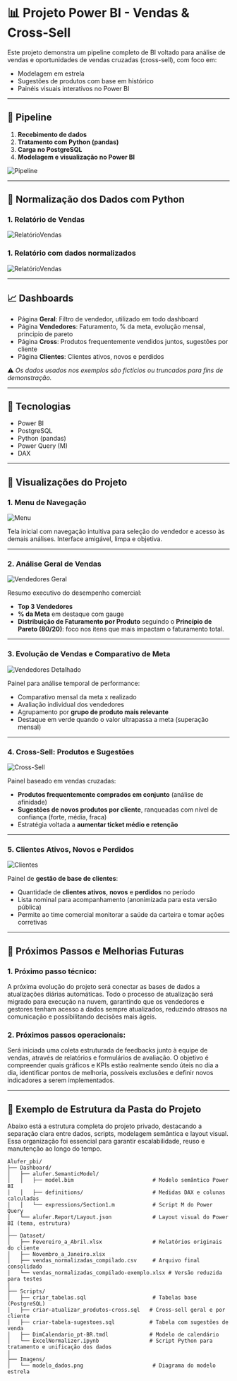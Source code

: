 # 📊 Projeto Power BI - Vendas & Cross-Sell

Este projeto demonstra um pipeline completo de BI voltado para análise de vendas e oportunidades de vendas cruzadas (cross-sell), com foco em:

- Modelagem em estrela
- Sugestões de produtos com base em histórico
- Painéis visuais interativos no Power BI

---

## 🧭 Pipeline

1. **Recebimento de dados**
2. **Tratamento com Python (pandas)**
3. **Carga no PostgreSQL**
4. **Modelagem e visualização no Power BI**

![Pipeline](imagens/Fluxograma.jpg)

---

## 🐍 Normalização dos Dados com Python

### 1. Relatório de Vendas

![RelatórioVendas](imagens/PlanilhaOriginal.png)

### 1. Relatório com dados normalizados

![RelatórioVendas](imagens/PlanilhaNormalizada.png)

---

## 📈 Dashboards

- Página **Geral**: Filtro de vendedor, utilizado em todo dashboard
- Página **Vendedores**: Faturamento, % da meta, evolução mensal, principio de pareto
- Página **Cross**: Produtos frequentemente vendidos juntos, sugestões por cliente
- Página **Clientes**: Clientes ativos, novos e perdidos

⚠️ *Os dados usados nos exemplos são fictícios ou truncados para fins de demonstração.*

---

## 📌 Tecnologias

- Power BI
- PostgreSQL
- Python (pandas)
- Power Query (M)
- DAX

---

## 📸 Visualizações do Projeto

### 1. Menu de Navegação

![Menu](imagens/1-Menu.png)

Tela inicial com navegação intuitiva para seleção do vendedor e acesso às demais análises. Interface amigável, limpa e objetiva.

---

### 2. Análise Geral de Vendas

![Vendedores Geral](imagens/2-Vendedores.png)

Resumo executivo do desempenho comercial:

- **Top 3 Vendedores**
- **% da Meta** em destaque com gauge
- **Distribuição de Faturamento por Produto** seguindo o **Princípio de Pareto (80/20)**: foco nos itens que mais impactam o faturamento total.

---

### 3. Evolução de Vendas e Comparativo de Meta

![Vendedores Detalhado](imagens/3-Vendedores.png)

Painel para análise temporal de performance:

- Comparativo mensal da meta x realizado
- Avaliação individual dos vendedores
- Agrupamento por **grupo de produto mais relevante**
- Destaque em verde quando o valor ultrapassa a meta (superação mensal)

---

### 4. Cross-Sell: Produtos e Sugestões

![Cross-Sell](imagens/4-Cross.png)

Painel baseado em vendas cruzadas:

- **Produtos frequentemente comprados em conjunto** (análise de afinidade)
- **Sugestões de novos produtos por cliente**, ranqueadas com nível de confiança (forte, média, fraca)
- Estratégia voltada a **aumentar ticket médio e retenção**

---

### 5. Clientes Ativos, Novos e Perdidos

![Clientes](imagens/5-Clientes.png)

Painel de **gestão de base de clientes**:

- Quantidade de **clientes ativos**, **novos** e **perdidos** no período
- Lista nominal para acompanhamento (anonimizada para esta versão pública)
- Permite ao time comercial monitorar a saúde da carteira e tomar ações corretivas

---

##  🔮 Próximos Passos e Melhorias Futuras

### 1. Próximo passo técnico:

A próxima evolução do projeto será conectar as bases de dados a atualizações diárias automáticas. Todo o processo de atualização será migrado para execução na nuvem, garantindo que os vendedores e gestores tenham acesso a dados sempre atualizados, reduzindo atrasos na comunicação e possibilitando decisões mais ágeis.

### 2. Próximos passos operacionais:

Será iniciada uma coleta estruturada de feedbacks junto à equipe de vendas, através de relatórios e formulários de avaliação. O objetivo é compreender quais gráficos e KPIs estão realmente sendo úteis no dia a dia, identificar pontos de melhoria, possíveis exclusões e definir novos indicadores a serem implementados.

---

## 📁 Exemplo de Estrutura da Pasta do Projeto

Abaixo está a estrutura completa do projeto privado, destacando a separação clara entre dados, scripts, modelagem semântica e layout visual. Essa organização foi essencial para garantir escalabilidade, reuso e manutenção ao longo do tempo.

```plaintext
Alufer_pbi/
├── Dashboard/
│   ├── alufer.SemanticModel/
│   │   ├── model.bim                         # Modelo semântico Power BI
│   │   ├── definitions/                      # Medidas DAX e colunas calculadas
│   │   └── expressions/Section1.m            # Script M do Power Query
│   └── alufer.Report/Layout.json             # Layout visual do Power BI (tema, estrutura)
│
├── Dataset/
│   ├── Fevereiro_a_Abril.xlsx                # Relatórios originais do cliente
│   ├── Novembro_a_Janeiro.xlsx
│   ├── vendas_normalizadas_compilado.csv     # Arquivo final consolidado
│   └── vendas_normalizadas_compilado-exemplo.xlsx # Versão reduzida para testes
│
├── Scripts/
│   ├── criar_tabelas.sql                     # Tabelas base (PostgreSQL)
│   ├── criar-atualizar_produtos-cross.sql   # Cross-sell geral e por cliente
│   ├── criar-tabela-sugestoes.sql           # Tabela com sugestões de venda
│   ├── DimCalendario_pt-BR.tmdl             # Modelo de calendário
│   └── ExcelNormalizer.ipynb                # Script Python para tratamento e unificação dos dados
│
├── Imagens/
│   └── modelo_dados.png                      # Diagrama do modelo estrela
